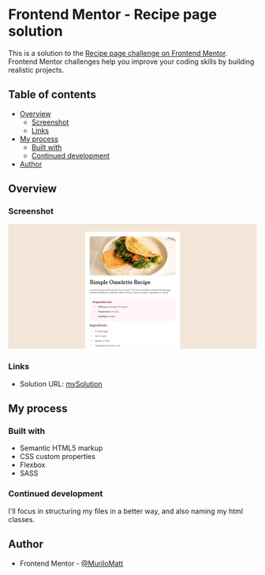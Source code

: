 # Frontend Mentor - Recipe page solution

This is a solution to the [Recipe page challenge on Frontend Mentor](https://www.frontendmentor.io/challenges/recipe-page-KiTsR8QQKm). Frontend Mentor challenges help you improve your coding skills by building realistic projects. 

## Table of contents

- [Overview](#overview)
  - [Screenshot](#screenshot)
  - [Links](#links)
- [My process](#my-process)
  - [Built with](#built-with)
  - [Continued development](#continued-development)
- [Author](#author)

## Overview

### Screenshot

![](./assets/images/mySolution.png)

### Links

- Solution URL: [mySolution](https://muliromatt.github.io/Recipe-Page/)

## My process

### Built with

- Semantic HTML5 markup
- CSS custom properties
- Flexbox
- SASS

### Continued development

I'll focus in structuring my files in a better way, and also naming my html classes.

## Author

- Frontend Mentor - [@MuriloMatt](https://www.frontendmentor.io/profile/MuriloMatt)
